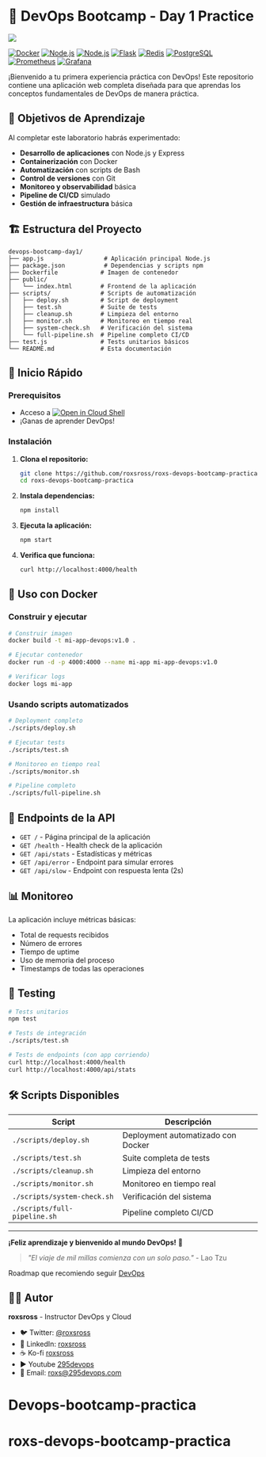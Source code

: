 # 🚀 DevOps Bootcamp - Day 1 Practice

![](https://media.licdn.com/dms/image/v2/D4D16AQF4ND-cC_uxZg/profile-displaybackgroundimage-shrink_350_1400/profile-displaybackgroundimage-shrink_350_1400/0/1731367727725?e=1753920000&v=beta&t=80SZ4IOx4V_VDcCBli7aFjYuMhzMos9SRFq8GnV8zc4)

[![Docker](https://img.shields.io/badge/Docker-Ready-blue?logo=docker)](https://docker.com)
[![Node.js](https://img.shields.io/badge/Node.js-Worker-green?logo=node.js)](https://nodejs.org)
[![Node.js](https://img.shields.io/badge/Node.js-Result-green?logo=node.js)](https://nodejs.org)
[![Flask](https://img.shields.io/badge/Flask-Vote-lightgrey?logo=flask)](https://flask.palletsprojects.com/)
[![Redis](https://img.shields.io/badge/Redis-Cache-red?logo=redis)](https://redis.io)
[![PostgreSQL](https://img.shields.io/badge/PostgreSQL-Database-blue?logo=postgresql)](https://postgresql.org)
[![Prometheus](https://img.shields.io/badge/Prometheus-Monitoring-orange?logo=prometheus)](https://prometheus.io)
[![Grafana](https://img.shields.io/badge/Grafana-Visualization-orange?logo=grafana)](https://grafana.com)



¡Bienvenido a tu primera experiencia práctica con DevOps! Este repositorio contiene una aplicación web completa diseñada para que aprendas los conceptos fundamentales de DevOps de manera práctica.

## 🎯 Objetivos de Aprendizaje

Al completar este laboratorio habrás experimentado:

- **Desarrollo de aplicaciones** con Node.js y Express
- **Containerización** con Docker
- **Automatización** con scripts de Bash
- **Control de versiones** con Git
- **Monitoreo y observabilidad** básica
- **Pipeline de CI/CD** simulado
- **Gestión de infraestructura** básica

## 🏗️ Estructura del Proyecto

```
devops-bootcamp-day1/
├── app.js                 # Aplicación principal Node.js
├── package.json           # Dependencias y scripts npm
├── Dockerfile            # Imagen de contenedor
├── public/
│   └── index.html        # Frontend de la aplicación
├── scripts/              # Scripts de automatización
│   ├── deploy.sh         # Script de deployment
│   ├── test.sh           # Suite de tests
│   ├── cleanup.sh        # Limpieza del entorno
│   ├── monitor.sh        # Monitoreo en tiempo real
│   ├── system-check.sh   # Verificación del sistema
│   └── full-pipeline.sh  # Pipeline completo CI/CD
├── test.js               # Tests unitarios básicos
└── README.md             # Esta documentación
```

## 🚀 Inicio Rápido

### Prerequisitos
- Acceso a [![Open in Cloud Shell](https://gstatic.com/cloudssh/images/open-btn.svg)](https://ssh.cloud.google.com/cloudshell/editor?cloudshell_git_repo=https://github.com/roxsross/roxs-devops-bootcamp-practica.git&cloudshell_tutorial=TUTORIAL.md&shellonly=true)
- ¡Ganas de aprender DevOps!

### Instalación

1. **Clona el repositorio:**
   ```bash
   git clone https://github.com/roxsross/roxs-devops-bootcamp-practica.git
   cd roxs-devops-bootcamp-practica
   ```

2. **Instala dependencias:**
   ```bash
   npm install
   ```

3. **Ejecuta la aplicación:**
   ```bash
   npm start
   ```

4. **Verifica que funciona:**
   ```bash
   curl http://localhost:4000/health
   ```

## 🐳 Uso con Docker

### Construir y ejecutar

```bash
# Construir imagen
docker build -t mi-app-devops:v1.0 .

# Ejecutar contenedor
docker run -d -p 4000:4000 --name mi-app mi-app-devops:v1.0

# Verificar logs
docker logs mi-app
```

### Usando scripts automatizados

```bash
# Deployment completo
./scripts/deploy.sh

# Ejecutar tests
./scripts/test.sh

# Monitoreo en tiempo real
./scripts/monitor.sh

# Pipeline completo
./scripts/full-pipeline.sh
```

## 🔗 Endpoints de la API

- `GET /` - Página principal de la aplicación
- `GET /health` - Health check de la aplicación
- `GET /api/stats` - Estadísticas y métricas
- `GET /api/error` - Endpoint para simular errores
- `GET /api/slow` - Endpoint con respuesta lenta (2s)

## 📊 Monitoreo

La aplicación incluye métricas básicas:

- Total de requests recibidos
- Número de errores
- Tiempo de uptime
- Uso de memoria del proceso
- Timestamps de todas las operaciones

## 🧪 Testing

```bash
# Tests unitarios
npm test

# Tests de integración
./scripts/test.sh

# Tests de endpoints (con app corriendo)
curl http://localhost:4000/health
curl http://localhost:4000/api/stats
```

## 🛠️ Scripts Disponibles

| Script | Descripción |
|--------|-------------|
| `./scripts/deploy.sh` | Deployment automatizado con Docker |
| `./scripts/test.sh` | Suite completa de tests |
| `./scripts/cleanup.sh` | Limpieza del entorno |
| `./scripts/monitor.sh` | Monitoreo en tiempo real |
| `./scripts/system-check.sh` | Verificación del sistema |
| `./scripts/full-pipeline.sh` | Pipeline completo CI/CD |


---

**¡Feliz aprendizaje y bienvenido al mundo DevOps!** 🚀

> *"El viaje de mil millas comienza con un solo paso."* - Lao Tzu

Roadmap que recomiendo seguir [DevOps](https://roadmap.sh/devops)


## 👨‍💻 Autor

**roxsross** - Instructor DevOps y Cloud

- 🐦 Twitter: [@roxsross](https://twitter.com/roxsross)
- 🔗 LinkedIn: [roxsross](https://linkedin.com/in/roxsross)
- ☕ Ko-fi [roxsross](https://ko-fi.com/roxsross)
- ▶️ Youtube [295devops](https://www.youtube.com/@295devops)
- 📧 Email: roxs@295devops.com


# Devops-bootcamp-practica
# roxs-devops-bootcamp-practica
